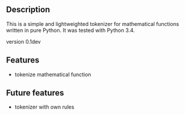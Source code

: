 ## Description ##
This is a simple and lightweighted tokenizer for mathematical functions written in pure Python. It was tested with Python 3.4.

version 0.1dev

## Features ##
* tokenize mathematical function

## Future features ##
* tokenizer with own rules